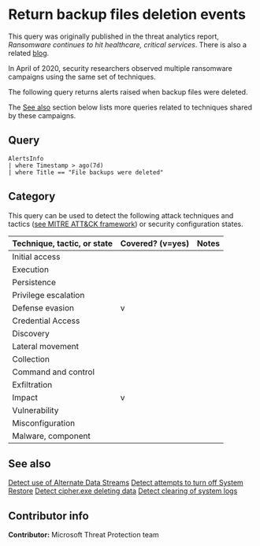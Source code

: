 # Return backup files deletion events

This query was originally published in the threat analytics report, *Ransomware continues to hit healthcare, critical services*. There is also a related [blog](https://www.microsoft.com/security/blog/2020/04/28/ransomware-groups-continue-to-target-healthcare-critical-services-heres-how-to-reduce-risk/).

In April of 2020, security researchers observed multiple ransomware campaigns using the same set of techniques.

The following query returns alerts raised when backup files were deleted.

The [See also](#see=also) section below lists more queries related to techniques shared by these campaigns.

## Query

```Kusto
AlertsInfo
| where Timestamp > ago(7d) 
| where Title == "File backups were deleted" 
```

## Category

This query can be used to detect the following attack techniques and tactics ([see MITRE ATT&CK framework](https://attack.mitre.org/)) or security configuration states.

| Technique, tactic, or state | Covered? (v=yes) | Notes |
|-|-|-|
| Initial access |  |  |
| Execution |  |  |
| Persistence |  |  |
| Privilege escalation |  |  |
| Defense evasion | v |  |
| Credential Access |  |  |
| Discovery |  |  |
| Lateral movement |  |  |
| Collection |  |  |
| Command and control |  |  |
| Exfiltration |  |  |
| Impact | v |  |
| Vulnerability |  |  |
| Misconfiguration |  |  |
| Malware, component |  |  |

## See also

[Detect use of Alternate Data Streams](../Defense%20evasion/alt-data-streams.md)
[Detect attempts to turn off System Restore](../Defense%20evasion/turn-off-system-restore.md)
[Detect cipher.exe deleting data](../Defense%20evasion/deleting-data-w-cipher-tool.md)
[Detect clearing of system logs](../Defense%20evasion/clear-system-logs.md)

## Contributor info

**Contributor:** Microsoft Threat Protection team
